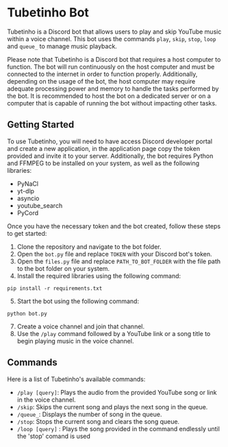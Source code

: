 # Tubetinho Bot

Tubetinho is a Discord bot that allows users to play and skip YouTube music within a voice channel. This bot uses the commands `play`, `skip`, `stop`, `loop` and `queue_` to manage music playback.

Please note that Tubetinho is a Discord bot that requires a host computer to function. The bot will run continuously on the host computer and must be connected to the internet in order to function properly. Additionally, depending on the usage of the bot, the host computer may require adequate processing power and memory to handle the tasks performed by the bot. It is recommended to host the bot on a dedicated server or on a computer that is capable of running the bot without impacting other tasks.

## Getting Started

To use Tubetinho, you will need to have access Discord developer portal and create a new application, in the application page copy the token provided and invite it to your server. Additionally, the bot requires Python and FFMPEG to be installed on your system, as well as the following libraries:

-   PyNaCl
-   yt-dlp
-   asyncio
-   youtube_search
-   PyCord

Once you have the necessary token and the bot created, follow these steps to get started:

1.  Clone the repository and navigate to the bot folder.
2.  Open the `bot.py` file and replace `TOKEN` with your Discord bot's token.
3.  Open the `files.py` file and replace `PATH_TO_BOT_FOLDER` with the file path to the bot folder on your system.
4.  Install the required libraries using the following command:

`pip install -r requirements.txt` 

5.  Start the bot using the following command:

`python bot.py` 

7.  Create a voice channel and join that channel.
8.  Use the `/play` command followed by a YouTube link or a song title to begin playing music in the voice channel.

## Commands

Here is a list of Tubetinho's available commands:

-   `/play [query]`: Plays the audio from the provided YouTube song or link in the voice channel.
-   `/skip`: Skips the current song and plays the next song in the queue.
-   `/queue_`: Displays the number of song in the queue.
-   `/stop`: Stops the current song and clears the song queue.
-   `/loop [query]` : Plays the song provided in the command endlessly until the 'stop' comand is used
